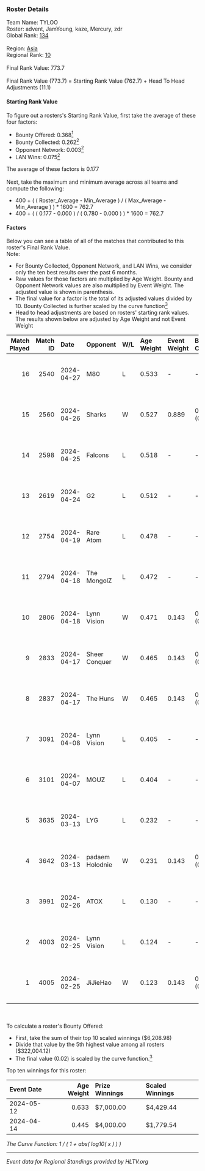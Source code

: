 ### Roster Details<br />
Team Name: TYLOO<br />
Roster: advent, JamYoung, kaze, Mercury, zdr<br />
Global Rank: [134](../standings_global.md)<br />
<br />
Region: [Asia]( ../standings_asia.md)<br />
Regional Rank: [10]( ../standings_asia.md)<br />
<br />
Final Rank Value:  773.7<br />
<br />
Final Rank Value (773.7) = Starting Rank Value (762.7) + Head To Head Adjustments (11.1)<br />

#### Starting Rank Value<br />
To figure out a rosters's Starting Rank Value, first take the average of these four factors:<br />
- Bounty Offered: 0.368[<sup>1</sup>](#table2)
- Bounty Collected: 0.262[<sup>2</sup>](#table1)
- Opponent Network: 0.003[<sup>2</sup>](#table1)
- LAN Wins: 0.075[<sup>2</sup>](#table1)

The average of these factors is 0.177<br />
<br />
Next, take the maximum and minimum average across all teams and compute the following:<br />
- 400 + ( ( Roster_Average - Min_Average ) / ( Max_Average - Min_Average ) ) * 1600 = 762.7
- 400 + ( ( 0.177 - 0.000 ) / ( 0.780 - 0.000 ) ) * 1600 = 762.7


#### Factors<br />
Below you can see a table of all of the matches that contributed to this roster's Final Rank Value.<br />
Note:<br />

- For Bounty Collected, Opponent Network, and LAN Wins, we consider only the ten best results over the past 6 months.
- Raw values for those factors are multiplied by Age Weight. Bounty and Opponent Network values are also multiplied by Event Weight. The adjusted value is shown in parenthesis.
- The final value for a factor is the total of its adjusted values divided by 10. Bounty Collected is further scaled by the curve function[<sup>3</sup>](#curveFunction)
- Head to head adjustments are based on rosters' starting rank values. The results shown below are adjusted by Age Weight and not Event Weight
<span id="table1"></span><br />


| Match Played | Match ID | Date       | Opponent        | W/L | Age Weight | Event Weight | Bounty Collected | Opponent Network | LAN Wins  | H2H Adj. | Roster                                  |
| -: | -: | :- | :- | :- | :- | :- | :- | :- | :- | -: | :- |
|           16 |     2540 | 2024-04-27 | M80             | L   | 0.533      | -            | -                | -                | -         |    -1.13 | advent, JamYoung, kaze, Mercury, zdr    |
|           15 |     2560 | 2024-04-26 | Sharks          | W   | 0.527      | 0.889        | 0.020 (0.009)    | 0.032 (0.015)    | 1 (0.527) |     8.23 | advent, JamYoung, kaze, Mercury, zdr    |
|           14 |     2598 | 2024-04-25 | Falcons         | L   | 0.518      | -            | -                | -                | -         |    -0.43 | advent, JamYoung, kaze, Mercury, zdr    |
|           13 |     2619 | 2024-04-24 | G2              | L   | 0.512      | -            | -                | -                | -         |    -0.02 | advent, JamYoung, kaze, Mercury, zdr    |
|           12 |     2754 | 2024-04-19 | Rare Atom       | L   | 0.478      | -            | -                | -                | -         |    -5.44 | advent, JamYoung, kaze, Mercury, zdr    |
|           11 |     2794 | 2024-04-18 | The MongolZ     | L   | 0.472      | -            | -                | -                | -         |    -0.03 | advent, JamYoung, kaze, Mercury, zdr    |
|           10 |     2806 | 2024-04-18 | Lynn Vision     | W   | 0.471      | 0.143        | 0.086 (0.006)    | 0.187 (0.013)    | 0 (0.000) |    12.45 | advent, JamYoung, kaze, Mercury, zdr    |
|            9 |     2833 | 2024-04-17 | Sheer Conquer   | W   | 0.465      | 0.143        | 0.000 (0.000)    | 0.018 (0.001)    | 0 (0.000) |     2.73 | advent, JamYoung, kaze, Mercury, zdr    |
|            8 |     2837 | 2024-04-17 | The Huns        | W   | 0.465      | 0.143        | 0.000 (0.000)    | 0.002 (0.000)    | 0 (0.000) |     1.75 | advent, JamYoung, kaze, Mercury, zdr    |
|            7 |     3091 | 2024-04-08 | Lynn Vision     | L   | 0.405      | -            | -                | -                | -         |    -1.99 | advent, JamYoung, kaze, Mercury, zdr    |
|            6 |     3101 | 2024-04-07 | MOUZ            | L   | 0.404      | -            | -                | -                | -         |    -0.03 | advent, JamYoung, kaze, Mercury, zdr    |
|            5 |     3635 | 2024-03-13 | LYG             | L   | 0.232      | -            | -                | -                | -         |    -4.20 | advent, JamYoung, lyrics3, Mercury, zdr |
|            4 |     3642 | 2024-03-13 | padaem Holodnie | W   | 0.231      | 0.143        | 0.000 (0.000)    | 0.000 (0.000)    | 0 (0.000) |     0.85 | advent, JamYoung, lyrics3, Mercury, zdr |
|            3 |     3991 | 2024-02-26 | ATOX            | L   | 0.130      | -            | -                | -                | -         |    -1.48 | advent, aumaN, JamYoung, kaze, Mercury  |
|            2 |     4003 | 2024-02-25 | Lynn Vision     | L   | 0.124      | -            | -                | -                | -         |    -0.66 | advent, aumaN, JamYoung, kaze, Mercury  |
|            1 |     4005 | 2024-02-25 | JiJieHao        | W   | 0.123      | 0.143        | 0.000 (0.000)    | 0.005 (0.000)    | 1 (0.123) |     0.47 | advent, aumaN, JamYoung, kaze, Mercury  |

<br />
<span id="table2"></span><br />
To calculate a roster's Bounty Offered:<br />

- First, take the sum of their top 10 scaled winnings ($6,208.98)
- Divide that value by the 5th highest value among all rosters ($322,004.12)
- The final value (0.02) is scaled by the curve function.[<sup>3</sup>](#curveFunction)

Top ten winnings for this roster:<br />

| Event Date | Age Weight | Prize Winnings | Scaled Winnings |
| :- | -: | :- | :- |
| 2024-05-12 |      0.633 | $7,000.00      | $4,429.44       |
| 2024-04-14 |      0.445 | $4,000.00      | $1,779.54       |


<span id="curveFunction"></span>_The Curve Function: 1 / ( 1 + abs( log10( x ) ) )_<br />

---
_Event data for Regional Standings provided by HLTV.org_<br />
